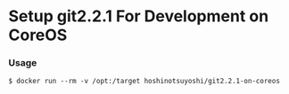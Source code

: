 # Setup git2.2.1 For Development on CoreOS

### Usage

```
$ docker run --rm -v /opt:/target hoshinotsuyoshi/git2.2.1-on-coreos
```
